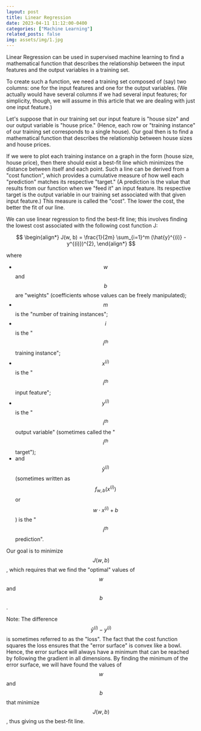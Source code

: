 ```yaml
---
layout: post
title: Linear Regression
date: 2023-04-11 11:12:00-0400
categories: ["Machine Learning"]
related_posts: false
img: assets/img/1.jpg
---
```


Linear Regression can be used in supervised machine learning to find a mathematical function that describes the relationship between the input features and the output variables in a training set. 

To create such a function, we need a training set composed of (say) two columns: one for the input features and one for the output variables. (We actually would have several columns if we had several input features; for simplicity, though, we will assume in this article that we are dealing with just one input feature.) 

Let's suppose that in our training set our input feature is "house size" and our output variable is "house price." (Hence, each row or "training instance" of our training set corresponds to a single house). Our goal then is to find a mathematical function that describes the relationship between house sizes and house prices. 

If we were to plot each training instance on a graph in the form (house size, house price), then there should exist a best-fit line which minimizes the distance between itself and each point. Such a line can be derived from a "cost function", which provides a cumulative measure of how well each "prediction" matches its respective "target." (A prediction is the value that results from our function when we "feed it" an input feature. Its respective target is the output variable in our training set associated with that given input feature.) This measure is called the "cost". The lower the cost, the better the fit of our line.

We can use linear regression to find the best-fit line; this involves finding the lowest cost associated with the following cost function J:

$$
\begin{align*}
J(w, b) = \frac{1}{2m} \sum_{i=1}^m (\hat{y}^{(i)} - y^{(i)})^{2},
\end{align*}
$$

where 
- $$w$$ and $$b$$ are "weights" (coefficients whose values can be freely manipulated);
- $$m$$ is the "number of training instances";
- $$i$$ is the "$$i^{th}$$ training instance";
- $$x^{(i)}$$ is the "$$i^{th}$$ input feature";
- $$y^{(i)}$$ is the "$$i^{th}$$ output variable" (sometimes called the "$$i^{th}$$ target"); 
- and $$\hat{y}^{(i)}$$ (sometimes written as $$f_{w, b}(x^{(i)})$$ or $$w\cdot x^{(i)} + b$$) is the "$$i^{th}$$ prediction".


Our goal is to minimize $$J(w, b)$$, which requires that we find the "optimal" values of $$w$$ and $$b$$.

Note: The difference $$\hat{y}^{(i)} - y^{(i)}$$ is sometimes referred to as the "loss". The fact that the cost function squares the loss ensures that the "error surface" is convex like a bowl. Hence, the error surface will always have a minimum that can be reached by following the gradient in all dimensions. By finding the minimum of the error surface, we will have found the values of $$w$$ and $$b$$ that minimize $$J(w, b)$$, thus giving us the best-fit line.



